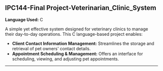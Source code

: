## IPC144-Final Project-Veterinarian_Clinic_System
**Language Used:** C

A simple yet effective system designed for veterinary clinics to manage their day-to-day operations. This C language-based project enables:

- **Client Contact Information Management:** Streamlines the storage and retrieval of pet owners' contact details.
- **Appointment Scheduling & Management:** Offers an interface for scheduling, viewing, and adjusting pet appointments.

---
